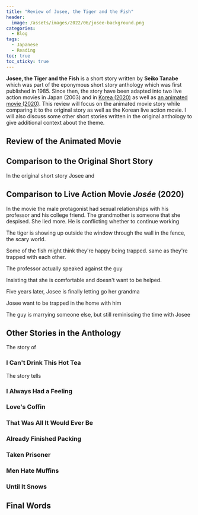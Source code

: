 ```yaml
---
title: "Review of Josee, the Tiger and the Fish"
header:
  image: /assets/images/2022/06/josee-background.png
categories:
  - Blog
tags:
  - Japanese
  - Reading
toc: true
toc_sticky: true
---
```

**Josee, the Tiger and the Fish** is a short story written by **Seiko Tanabe** which was part of the eponymous short story anthology which was first published in 1985. Since then, the story have been adapted into two live action movies in Japan (2003) and in [Korea (2020)](https://en.wikipedia.org/wiki/Jos%C3%A9e_(film)) as well as [an animated movie (2020)](https://en.wikipedia.org/wiki/Josee,_the_Tiger_and_the_Fish_(2020_film)). This review will focus on the animated movie story while comparing it to the original story as well as the Korean live action movie. I will also discuss some other short stories written in the original anthology to give additional context about the theme.

## Review of the Animated Movie

## Comparison to the Original Short Story
In the original short story Josee and

## Comparison to Live Action Movie *Josée* (2020)
In the movie the male protagonist had sexual relationships with his professor and his college friend.
The grandmother is someone that she despised.
She lied more.
He is conflicting whether to continue working

The tiger is showing up outside the window through the wall in the fence, the scary world.

Some of the fish might think they're happy being trapped. same as they're trapped with each other.

The professor actually speaked against the guy

Insisting that she is comfortable and doesn't want to be helped.

Five years later, Josee is finally letting go her grandma

Josee want to be trapped in the home with him

The guy is marrying someone else, but still reminiscing the time with Josee

## Other Stories in the Anthology
The story of

### I Can't Drink This Hot Tea
The story tells

### I Always Had a Feeling

### Love's Coffin

### That Was All It Would Ever Be

### Already Finished Packing

### Taken Prisoner

### Men Hate Muffins

### Until It Snows
>

## Final Words
